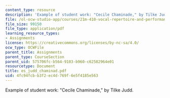 ```yaml
---
content_type: resource
description: 'Example of student work: "Cecile Chaminade," by Tilke Judd.'
file: /ol-ocw-studio-app/courses/21m-410-vocal-repertoire-and-performance-women-composers-spring-2007/4fc94fcbb3f2ec4d769f6e5f4185e563_es_judd_chaminad.pdf
file_size: 99150
file_type: application/pdf
learning_resource_types:
- Assignments
license: https://creativecommons.org/licenses/by-nc-sa/4.0/
ocw_type: OCWFile
parent_title: Assignments
parent_type: CourseSection
parent_uid: 575706fc-b564-9103-b960-c62582964e01
resourcetype: Document
title: es_judd_chaminad.pdf
uid: 4fc94fcb-b3f2-ec4d-769f-6e5f4185e563
---
```

Example of student work: "Cecile Chaminade," by Tilke Judd.